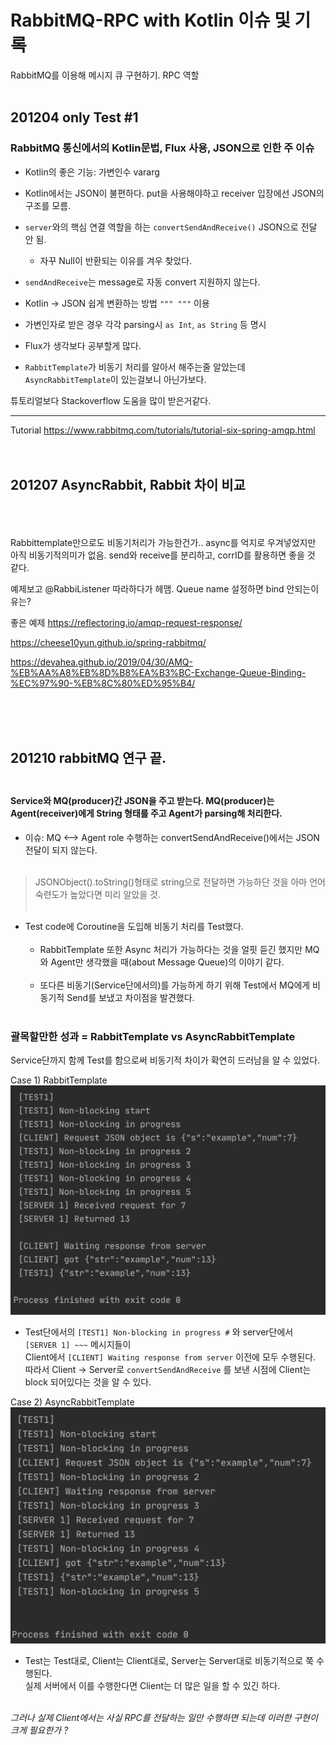 # RabbitMQ-RPC with Kotlin 이슈 및 기록

RabbitMQ를 이용해 메시지 큐 구현하기. RPC 역할 <br><br>

## 201204 only Test #1
### RabbitMQ 통신에서의 Kotlin문법, Flux 사용, JSON으로 인한 주 이슈<br>

* Kotlin의 좋은 기능: 가변인수 vararg<br>

* Kotlin에서는 JSON이 불편하다. put을 사용해야하고 receiver 입장에선 JSON의 구조를 모름.<br>
* `server`와의 핵심 연결 역할을 하는 `convertSendAndReceive()` JSON으로 전달 안 됨.<br>
  * 자꾸 Null이 반환되는 이유를 겨우 찾았다.
* `sendAndReceive`는 message로 자동 convert 지원하지 않는다.<br>
* Kotlin -> JSON 쉽게 변환하는 방법 `""" """` 이용<br>
* 가변인자로 받은 경우 각각 parsing시 `as Int`, `as String` 등 명시<br>
* Flux가 생각보다 공부할게 많다.<br>
* `RabbitTemplate`가 비동기 처리를 알아서 해주는줄 알았는데 `AsyncRabbitTemplate`이 있는걸보니 아닌가보다.<br>


튜토리얼보다 Stackoverflow 도움을 많이 받은거같다.


-----------
Tutorial https://www.rabbitmq.com/tutorials/tutorial-six-spring-amqp.html<br><br><br>


## 201207 AsyncRabbit, Rabbit 차이 비교
<br><br><br>
Rabbittemplate만으로도 비동기처리가 가능한건가..
async를 억지로 우겨넣었지만 아직 비동기적의미가 없음. send와 receive를 분리하고, corrID를 활용하면 좋을 것 같다.

예제보고 @RabbiListener 따라하다가 헤맴. Queue name 설정하면 bind 안되는이유는?

좋은 예제 https://reflectoring.io/amqp-request-response/

https://cheese10yun.github.io/spring-rabbitmq/

https://devahea.github.io/2019/04/30/AMQ-%EB%AA%A8%EB%8D%B8%EA%B3%BC-Exchange-Queue-Binding-%EC%97%90-%EB%8C%80%ED%95%B4/

<br><br><br>

## 201210 rabbitMQ 연구 끝.<br><br>
#### Service와 MQ(producer)간 JSON을 주고 받는다. MQ(producer)는 Agent(receiver)에게 String 형태를 주고 Agent가 parsing해 처리한다.<br>

* 이슈: MQ <--> Agent role 수행하는 convertSendAndReceive()에서는 JSON 전달이 되지 않는다.<br><br>
 > JSONObject().toString()형태로 string으로 전달하면 가능하단 것을 아마 언어 숙련도가 높았다면 미리 알았을 것.<br><br>

* Test code에 Coroutine을 도입해 비동기 처리를 Test했다.<br><br>
  * RabbitTemplate 또한 Async 처리가 가능하다는 것을 얼핏 듣긴 했지만 MQ와 Agent만 생각했을 때(about Message Queue)의 이야기 같다.<br><br>
  * 또다른 비동기(Service단에서의)를 가능하게 하기 위해 Test에서 MQ에게 비동기적 Send를 보냈고 차이점을 발견했다.<br><br>
 
 ### 괄목할만한 성과 = RabbitTemplate vs AsyncRabbitTemplate<br>
 Service단까지 함께 Test를 함으로써 비동기적 차이가 확연히 드러남을 알 수 있었다.<br>
 
 Case 1) RabbitTemplate<br>
 <img src = "./images/rabbitTemplate.png"><br>
 - Test단에서의 `[TEST1] Non-blocking in progress #` 와 server단에서 `[SERVER 1] ~~~` 메시지들이 <br>
 Client에서 `[CLIENT] Waiting response from server` 이전에 모두 수행된다.<br>
 따라서 Client -> Server로 `convertSendAndReceive` 를 보낸 시점에 Client는 block 되어있다는 것을 알 수 있다.<br>
 
 Case 2) AsyncRabbitTemplate<br>
 <img src = "./images/asyncRabbitTemplate.png"><br>
 - Test는 Test대로, Client는 Client대로, Server는 Server대로 비동기적으로 쭉 수행된다.<br>
 실제 서버에서 이를 수행한다면 Client는 더 많은 일을 할 수 있긴 하다.<br><br>
 
 *그러나 실제 Client에서는 사실 RPC를 전달하는 일만 수행하면 되는데 이러한 구현이 크게 필요한가 ?*

